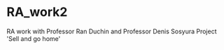 # RA_work2
 RA work with Professor Ran Duchin and Professor Denis Sosyura
 Project 'Sell and go home'
